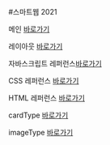 #스마트웹 2021

메인 <a href="https://noonsss.github.io/dothome21/">바로가기</a>

레이아웃 <a href="https://noonsss.github.io/dothome21/layout/index.html">바로가기</a>

자바스크립트 레퍼런스<a href="https://noonsss.github.io/dothome21/refer-javascript/index.html">바로가기</a>

CSS 레퍼런스 <a href="https://noonsss.github.io/dothome21/refer-css/index.html">바로가기</a>

HTML 레퍼런스 <a href="https://noonsss.github.io/dothome21/refer-html/index.html">바로가기</a>

cardType <a href="https://noonsss.github.io/dothome21/site/cardType02.html">바로가기</a>

imageType <a href="https://noonsss.github.io/dothome21/site/imageType.html">바로가기</a>
